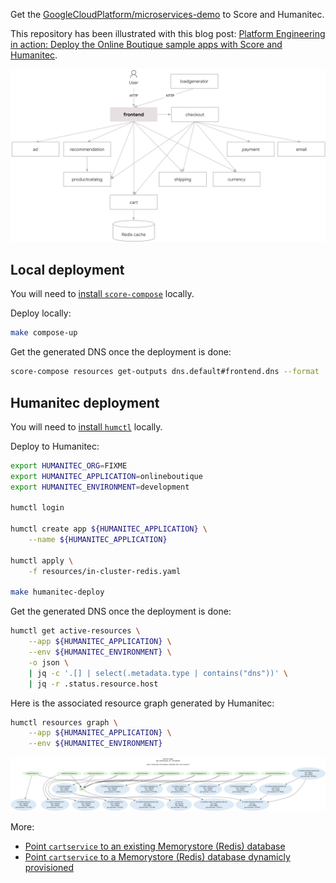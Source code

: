 Get the [GoogleCloudPlatform/microservices-demo](https://github.com/GoogleCloudPlatform/microservices-demo) to Score and Humanitec.

This repository has been illustrated with this blog post: [Platform Engineering in action: Deploy the Online Boutique sample apps with Score and Humanitec](https://medium.com/p/d99101001e69).

![](https://github.com/GoogleCloudPlatform/microservices-demo/raw/main/docs/img/architecture-diagram.png)

## Local deployment

You will need to [install `score-compose`](https://docs.score.dev/docs/score-implementation/score-compose/) locally.

Deploy locally:
```bash
make compose-up
```

Get the generated DNS once the deployment is done:
```bash
score-compose resources get-outputs dns.default#frontend.dns --format '{{ .host }}:8080'
```

## Humanitec deployment

You will need to [install `humctl`](https://developer.humanitec.com/platform-orchestrator/cli/) locally.

Deploy to Humanitec:
```bash
export HUMANITEC_ORG=FIXME
export HUMANITEC_APPLICATION=onlineboutique
export HUMANITEC_ENVIRONMENT=development

humctl login

humctl create app ${HUMANITEC_APPLICATION} \
    --name ${HUMANITEC_APPLICATION}

humctl apply \
    -f resources/in-cluster-redis.yaml

make humanitec-deploy
```

Get the generated DNS once the deployment is done:
```bash
humctl get active-resources \
    --app ${HUMANITEC_APPLICATION} \
    --env ${HUMANITEC_ENVIRONMENT} \
    -o json \
    | jq -c '.[] | select(.metadata.type | contains("dns"))' \
    | jq -r .status.resource.host
```

Here is the associated resource graph generated by Humanitec:
```bash
humctl resources graph \
    --app ${HUMANITEC_APPLICATION} \
    --env ${HUMANITEC_ENVIRONMENT}
```

![](docs/resources-graph.png)

More:
- [Point `cartservice` to an existing Memorystore (Redis) database](docs/static-memorystore.md)
- [Point `cartservice` to a Memorystore (Redis) database dynamicly provisioned](docs/dynamic-memorystore.md)
